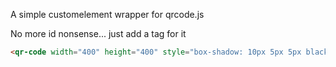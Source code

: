 
A simple customelement wrapper for qrcode.js


No more id nonsense... just add a tag for it


```html
<qr-code width="400" height="400" style="box-shadow: 10px 5px 5px black;">https://cdn.jsdelivr.net/gh/davidshimjs/qrcodejs@master/qrcode.js</qr-code>
```

